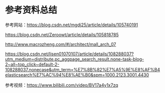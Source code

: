 # 参考资料总结
参考网站：https://blog.csdn.net/mgdj25/article/details/105740191

https://blog.csdn.net/Zeroowt/article/details/105818785

http://www.macrozheng.com/#/architect/mall_arch_07

https://blog.csdn.net/lisen01070107/article/details/108288037?utm_medium=distribute.pc_aggpage_search_result.none-task-blog-2~all~top_click~default-2-108288037.nonecase&utm_term=%E7%8B%82%E7%A5%9E%E8%AF%B4elasticsearch%E7%AC%94%E8%AE%B0&spm=1000.2123.3001.4430

参考视频：https://www.bilibili.com/video/BV17a4y1x7zq
